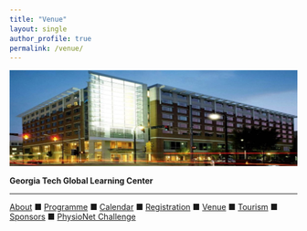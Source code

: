```yaml
---
title: "Venue"
layout: single
author_profile: true
permalink: /venue/
---
```

![Tech Square](/assets/img/venue.jpeg)<br/>

**Georgia Tech Global Learning Center**


---

[About](../about/) &#9632; [Programme](../programme/) &#9632; [Calendar](../calendar/) &#9632; [Registration](../registration/) &#9632; [Venue](../venue/) &#9632; [Tourism](../tourism/) &#9632; [Sponsors](../sponsors/) &#9632; [PhysioNet Challenge](../challenge/)
